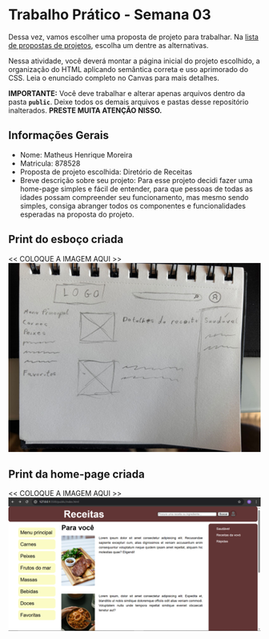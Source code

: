 # Trabalho Prático - Semana 03

Dessa vez, vamos escolher uma proposta de projeto para trabalhar. Na [lista de propostas de projetos](propostas-projetos.md), escolha um dentre as alternativas.

Nessa atividade, você deverá montar a página inicial do projeto escolhido, a organização do HTML aplicando semântica correta e uso aprimorado do CSS. Leia o enunciado completo no Canvas para mais detalhes.

**IMPORTANTE:** Você deve trabalhar e alterar apenas arquivos dentro da pasta **`public`**. Deixe todos os demais arquivos e pastas desse repositório inalterados. **PRESTE MUITA ATENÇÃO NISSO.**

## Informações Gerais

- Nome: Matheus Henrique Moreira 
- Matricula: 878528
- Proposta de projeto escolhida: Diretório de Receitas
- Breve descrição sobre seu projeto: Para esse projeto decidi fazer uma home-page simples e fácil de entender, para que pessoas de todas as idades possam compreender seu funcionamento, mas mesmo sendo simples, consiga abranger todos os componentes e funcionalidades esperadas na proposta do projeto. 


## Print do esboço criada

<<  COLOQUE A IMAGEM AQUI >>
![alt text](<Esboço.jpg>)


## Print da home-page criada

<<  COLOQUE A IMAGEM AQUI >>
![alt text](Home-page.png)
